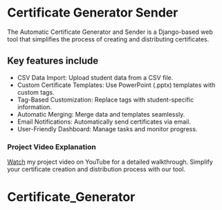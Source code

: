 # Certificate Generator Sender

The Automatic Certificate Generator and Sender is a Django-based web tool that simplifies the process of creating and distributing certificates. 

## Key features include

- CSV Data Import: Upload student data from a CSV file.
- Custom Certificate Templates: Use PowerPoint (.pptx) templates with custom tags.
- Tag-Based Customization: Replace tags with student-specific information.
- Automatic Merging: Merge data and templates seamlessly.
- Email Notifications: Automatically send certificates via email.
- User-Friendly Dashboard: Manage tasks and monitor progress.

### Project Video Explanation


[Watch](https://youtu.be/6yTYP39d9Gs) my project video on YouTube for a detailed walkthrough. Simplify your certificate creation and distribution process with our tool.
# Certificate_Generator
